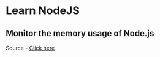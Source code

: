# Learn NodeJS

## Monitor the memory usage of Node.js

Source - [Click here](https://stackoverflow.com/a/30087518/10012446)
